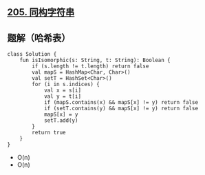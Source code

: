 ## [205. 同构字符串](https://leetcode.cn/problems/isomorphic-strings/description/)

## 题解（哈希表）

```
class Solution {
    fun isIsomorphic(s: String, t: String): Boolean {
        if (s.length != t.length) return false
        val mapS = HashMap<Char, Char>()
        val setT = HashSet<Char>()
        for (i in s.indices) {
            val x = s[i]
            val y = t[i]
            if (mapS.contains(x) && mapS[x] != y) return false
            if (setT.contains(y) && mapS[x] != y) return false
            mapS[x] = y
            setT.add(y)
        }
        return true
    }
}
```

- O(n)
- O(n)

